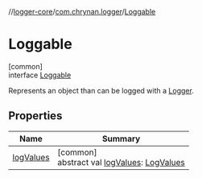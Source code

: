 //[logger-core](../../../index.md)/[com.chrynan.logger](../index.md)/[Loggable](index.md)

# Loggable

[common]\
interface [Loggable](index.md)

Represents an object than can be logged with a [Logger](../-logger/index.md).

## Properties

| Name | Summary |
|---|---|
| [logValues](log-values.md) | [common]<br>abstract val [logValues](log-values.md): [LogValues](../-log-values/index.md) |
